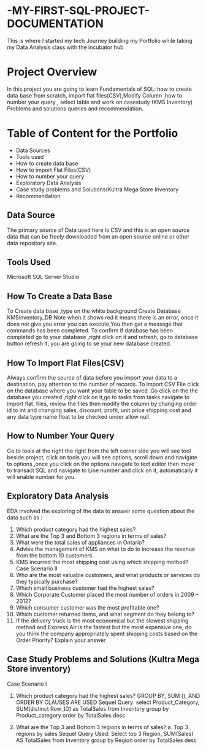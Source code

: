 # -MY-FIRST-SQL-PROJECT-DOCUMENTATION
This is where I started my tech Journey building my Portfolio while taking my Data Analysis class with the incubator hub
 # Project Overview
 In this project you are going to learn Fundamentals of SQL: how to create data base from scratch, import flat files(CSV),Modify Column ,how to number your query , select table and work on casestudy  (KMS Inventory) Problems and solutions queries and recommendation.
 # Table of Content for the Portfolio

   - 	Data Sources
   - 	Tools used
   - 	How to create data base
   - 	How to import Flat Files(CSV)
   - 	How to number your query
   -  Exploratory Data Analysis 
   - 	Case study problems and Solutions(Kultra Mega Store Inventory
   -	Recommendation


  ## Data Source
  The primary source of Data used here is CSV and this is an open source data that can be freely downloaded from an open source online or other data repository site.

  ## Tools Used
  Microsoft  SQL Server  Studio

  ## How To Create a Data Base

  To Create data base ,type on the white background
 Create Database KMSinventory_DB
Note when it shows red it means there is an error, once it does not give you error you can execute,You then get a message that commands has been completed. To confirm if database has been completed go to your database ,right click on it  and refresh, go to database button refresh it, you are going to se your new database created.

## How To Import Flat Files(CSV)
  Always confirm the source of data before you import your data to a destination, pay attention to the number of records. To import CSV File click on the database where you want your table to be saved .Go click on the  the  database you created ,right click on it,go to tasks from tasks navigate to import flat. files, review the files then modify the column by changing order id to int and changing sales, discount, profit, unit price shipping cost and any data type name float to be checked under allow null.

## How to Number Your Query

 Go to tools at the right the right from the left corner side you will see tool beside project, click on tools you will see options, scroll down and navigate to options ,once you click on the options navigate to text editor then move to transact SQL and navigate to Line number and click on it, automatically it will enable number  for you.


## Exploratory Data Analysis
EDA involved the exploring of the data to answer some question about the data such as :
1. Which product category had the highest sales? 
2. What are the Top 3 and Bottom 3 regions in terms of sales? 
3. What were the total sales of appliances in Ontario? 
4. Advise the management of KMS on what to do to increase the revenue from the bottom 
10 customers 
5. KMS incurred the most shipping cost using which shipping method?
 Case Scenario II 
6. Who are the most valuable customers, and what products or services do they typically 
purchase? 
7. Which small business customer had the highest sales? 
8. Which Corporate Customer placed the most number of orders in 2009 – 2012? 
9. Which consumer customer was the most profitable one? 
10. Which customer returned items, and what segment do they belong to? 
11. If the delivery truck is the most economical but the slowest shipping method and 
Express Air is the fastest but the most expensive one, do you think the company 
appropriately spent shipping costs based on the Order Priority? Explain your answer
 
## Case Study Problems and Solutions (Kultra Mega Store  inventory)

Case Scenario I 
1.	Which product category had the highest sales? 
GROUP BY, SUM (), AND ORDER BY CLAUSES ARE USED
Sequel Query:
select Product_Category, SUM(distinct Row_ID) as TotalSales
from Inventory
group by Product_category
order by TotalSales desc


2.	What are the Top 3 and Bottom 3 regions in terms of sales? 
 a.	Top 3 regions by sales
 Sequel Query Used:
 Select top 3 Region, SUM(Sales) AS TotalSales
 from Inventory
 group by Region
 order by TotalSales desc

